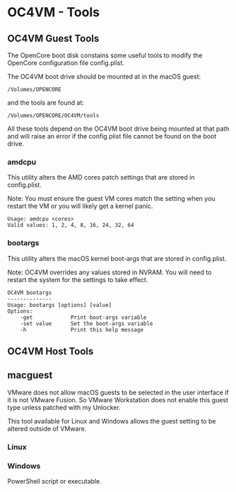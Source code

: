 # OC4VM - Tools


## OC4VM Guest Tools
The OpenCore boot disk constains some useful tools to modify
the OpenCore configuration file config.plist.

The OC4VM boot drive should be mounted at in the macOS guest:

`/Volumes/OPENCORE`

and the tools are found at:

`/Volumes/OPENCORE/OC4VM/tools`

All these tools depend on the OC4VM boot drive being mounted at that path and
will raise an error if the config.plist file cannot be found on the boot drive.


### amdcpu

This utility alters the AMD cores patch settings that are stored in config.plist.

Note: You must ensure the guest VM cores match the setting when you restart the VM
or you will likely get a kernel panic.

```
Usage: amdcpu <cores>
Valid values: 1, 2, 4, 8, 16, 24, 32, 64
```

### bootargs

This utility alters the macOS kernel boot-args that are stored in config.plist.

Note: OC4VM overrides any values stored in NVRAM. You will need to restart the system
for the settings to take effect.

```
OC4VM bootargs
--------------
Usage: bootargs [options] [value]
Options:
    -get            Print boot-args variable
    -set value      Set the boot-args variable
    -h              Print this help message
```

## OC4VM Host Tools
## macguest

VMware does not allow macOS guests to be selected in the user interface if it is not
VMware Fusion. So VMware Workstation does not enable this guest type unless patched with
my Unlocker.

This tool available for Linux and Windows allows the guest setting to be altered outside of
VMware. 

### Linux

### Windows

PowerShell script or executable.